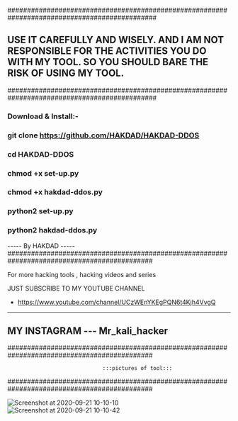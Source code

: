 ##############################################################################################
## USE IT CAREFULLY AND WISELY. AND I AM NOT RESPONSIBLE FOR THE ACTIVITIES YOU DO WITH MY TOOL. SO YOU SHOULD BARE THE RISK OF USING MY TOOL.
##############################################################################################
### Download & Install:-



### git clone https://github.com/HAKDAD/HAKDAD-DDOS

### cd HAKDAD-DDOS

### chmod +x set-up.py

### chmod +x hakdad-ddos.py

### python2 set-up.py

### python2 hakdad-ddos.py

----- By HAKDAD -----
#############################################################################################

For more hacking tools , hacking videos and series 

JUST SUBSCRIBE TO MY YOUTUBE CHANNEL
- https://www.youtube.com/channel/UCzWEnYKEgPQN6t4Kjh4VvgQ
----------------------------------------------------------------------------------------------
MY INSTAGRAM --- Mr_kali_hacker
----------------------------------------------------------------------------------------------

#############################################################################################
                                  
                                  :::pictures of tool:::
                                  
#############################################################################################


![Screenshot at 2020-09-21 10-10-10](https://user-images.githubusercontent.com/70651595/93733382-aa724a00-fbc4-11ea-849f-0062842d4f0d.png)
![Screenshot at 2020-09-21 10-10-42](https://user-images.githubusercontent.com/70651595/93733383-ab0ae080-fbc4-11ea-99cd-d6ddacd7e4b8.png)
